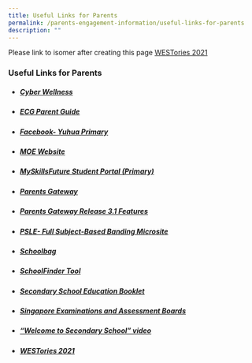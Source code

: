 ```yaml
---
title: Useful Links for Parents
permalink: /parents-engagement-information/useful-links-for-parents
description: ""
---
```

Please link to isomer after creating this page [WESTories 2021](https://yuhuapri.moe.edu.sg/westories-2021/)

### Useful Links for Parents

*   ##### [Cyber Wellness](http://ict.moe.edu.sg/ict/slot/u151/baseline/index.html)
    
*   ##### [ECG Parent Guide](https://go.gov.sg/parent-guide)
    
*   ##### [Facebook- Yuhua Primary](https://www.facebook.com/yuhuaprimaryschool)
    
*   ##### [MOE Website](http://www.moe.gov.sg/)
    
*   ##### [MySkillsFuture Student Portal (Primary)](https://go.gov.sg/exploreschools%20by%20end%20March%202022)
    
*   ##### [Parents Gateway](https://pg.moe.edu.sg/)
    
*   ##### [Parents Gateway Release 3.1 Features](https://youtu.be/PCM5o8jAncc)
    
*   ##### [PSLE- Full Subject-Based Banding Microsite](https://go.gov.sg/pslefsbb)
    
*   ##### [Schoolbag](http://www.schoolbag.sg/)
    
*   ##### [SchoolFinder Tool](https://moe.gov.sg/schoolfinder)
    
*   ##### [Secondary School Education Booklet](https://go.gov.sg/psle-sec-sch-brochure)
    
*   ##### [Singapore Examinations and Assessment Boards](https://www.seab.gov.sg/home/examinations/psle)
    
*   ##### [“Welcome to Secondary School” video](https://go.gov.sg/welcome-to-secondary-school)  
      
    
*   ##### [WESTories 2021](https://yuhuapri.moe.edu.sg/westories-2021/)